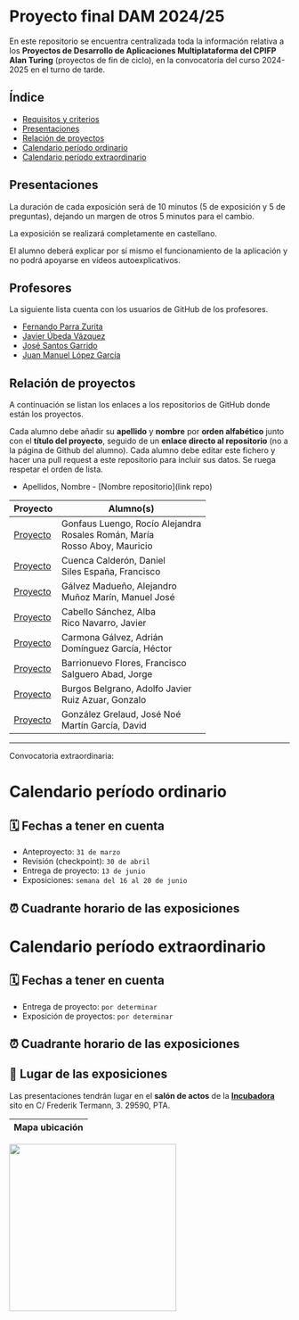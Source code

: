 # Proyecto final DAM 2024/25

En este repositorio se encuentra centralizada toda la información relativa a los **Proyectos de Desarrollo de Aplicaciones Multiplataforma del CPIFP Alan Turing** (proyectos de fin de ciclo), en la convocatoria del curso 2024-2025 en el turno de tarde.

## Índice

* [Requisitos y criterios](/criterios/generales.md)
* [Presentaciones](#presentaciones)
* [Relación de proyectos](#relación-de-proyectos)
* [Calendario período ordinario](#calendario-período-ordinario)
* [Calendario período extraordinario](#calendario-período-extraordinario)

## Presentaciones

La duración de cada exposición será de 10 minutos (5 de exposición y 5 de preguntas), dejando un margen de otros 5 minutos para el cambio.

La exposición se realizará completamente en castellano.

El alumno deberá explicar por sí mismo el funcionamiento de la aplicación y no podrá apoyarse en vídeos autoexplicativos.

## Profesores 
La siguiente lista cuenta con los usuarios de GitHub de los profesores.
* [Fernando Parra Zurita](https://github.com/fparzur) 
* [Javier Úbeda Vázquez](https://github.com/jubevaz228)
* [José Santos Garrido](https://github.com/jsangar251)
* [Juan Manuel López García](https://github.com/juanmanuel-5)

## Relación de proyectos

A continuación se listan los enlaces a los repositorios de GitHub donde están los proyectos. 

Cada alumno debe añadir su **apellido** y **nombre** por **orden alfabético** junto con el **título del proyecto**, seguido de un **enlace directo al repositorio** (no a la página de Github del alumno). 
Cada alumno debe editar este fichero y hacer una pull request a este repositorio para incluir sus datos. Se ruega respetar el orden de lista.

* Apellidos, Nombre - [Nombre repositorio](link repo)

| Proyecto | Alumno(s) |
|-----------------------------------------------------------------------------------| ---------------------------|
| [Proyecto](https://github.com/moguism/tfg-dam-moshiro)                            | Gonfaus Luengo, Rocío Alejandra <br/> Rosales Román, María <br/> Rosso Aboy, Mauricio |
| [Proyecto]()                                                                      | Cuenca Calderón, Daniel <br/> Siles España, Francisco |
| [Proyecto]()                                                                      | Gálvez Madueño, Alejandro <br/> Muñoz Marín, Manuel José |
| [Proyecto]()                                                                      | Cabello Sánchez, Alba <br/> Rico Navarro, Javier |
| [Proyecto]()                                                                      | Carmona Gálvez, Adrián <br/> Domínguez García, Héctor |
| [Proyecto]()                                                                      | Barrionuevo Flores, Francisco <br/> Salguero Abad, Jorge |
| [Proyecto]()                                                                      | Burgos Belgrano, Adolfo Javier <br/> Ruiz Azuar, Gonzalo |
| [Proyecto]()                                                                      | González Grelaud, José Noé <br/> Martín García, David |

----------------------------------
Convocatoria extraordinaria:

# Calendario período ordinario

## 🗓️ Fechas a tener en cuenta
* Anteproyecto: `31 de marzo`
* Revisión (checkpoint): `30 de abril`
* Entrega de proyecto: `13 de junio`
* Exposiciones: `semana del 16 al 20 de junio`

## ⏰ Cuadrante horario de las exposiciones


# Calendario período extraordinario

##  🗓️ Fechas a tener en cuenta 
* Entrega de proyecto: `por determinar`
* Exposición de proyectos: `por determinar`

## ⏰ Cuadrante horario de las exposiciones



## :school: Lugar de las exposiciones
Las presentaciones tendrán lugar en el **salón de actos** de la [**Incubadora**](https://goo.gl/maps/VGMpWnnpCZJQbP21A) sito en C/ Frederik Termann, 3. 29590, PTA.

Mapa ubicación             | 
:-------------------------:|
<a href="https://goo.gl/maps/VGMpWnnpCZJQbP21A" target="_blank">
  <img src="https://github.com/IESCampanillas/proyectos-dam-2021/blob/master/IESCFP_mapa_ubicacion.png" width="300" />
</a>

